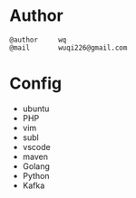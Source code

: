 # Author
    @author     wq
    @mail       wuqi226@gmail.com

# Config

- ubuntu
- PHP
- vim
- subl
- vscode
- maven
- Golang
- Python
- Kafka